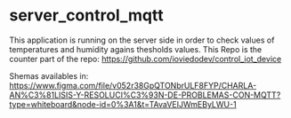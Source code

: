 # server_control_mqtt
This application is running on the server side in order to check values of temperatures and humidity agains thesholds values. This Repo is the counter part of the repo: https://github.com/ioviedodev/control_iot_device

Shemas availables in: https://www.figma.com/file/v052r38GpQTONbrULF8FYP/CHARLA-AN%C3%81LISIS-Y-RESOLUCI%C3%93N-DE-PROBLEMAS-CON-MQTT?type=whiteboard&node-id=0%3A1&t=TAvaVEIJWmEByLWU-1

